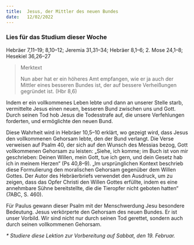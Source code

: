 ```yaml
---
title:  Jesus, der Mittler des neuen Bundes
date:   12/02/2022
---
```


### Lies für das Studium dieser Woche
Hebräer 7,11–19; 8,10–12; Jeremia 31,31–34; Hebräer 8,1–6; 2. Mose 24,1–8; Hesekiel 36,26–27

> <p>Merktext</p>
> Nun aber hat er ein höheres Amt empfangen, wie er ja auch der Mittler eines besseren Bundes ist, der auf bessere Verheißungen gegründet ist. (Hbr 8,6)

Indem er ein vollkommenes Leben lebte und dann an unserer Stelle starb, vermittelte Jesus einen neuen, besseren Bund zwischen uns und Gott. Durch seinen Tod hob Jesus die Todesstrafe auf, die unsere Verfehlungen forderten, und ermöglichte den neuen Bund.

Diese Wahrheit wird in Hebräer 10,5–10 erklärt, wo gezeigt wird, dass ­Jesus den vollkommenen Gehorsam lebte, den der Bund verlangt. Die Verse verweisen auf Psalm 40, der sich auf den Wunsch des Messias bezog, Gott vollkommenen Gehorsam zu leisten: „Siehe, ich komme; im Buch ist von mir geschrieben: Deinen Willen, mein Gott, tue ich gern, und dein Gesetz hab ich in meinem Herzen“ (Ps 40,8–9). „Im ursprünglichen Kontext beschrieb diese Formulierung den moralischen Gehorsam gegenüber dem Willen Gottes. Der Autor des Hebräerbriefs verwendet den Ausdruck, um zu zeigen, dass das Opfer Christi den Willen Gottes erfüllte, indem es eine annehmbare Sühne bereitstellte, die die Tieropfer nicht geboten hatten“ (7ABC, S. 460).

Für Paulus gewann dieser Psalm mit der Menschwerdung Jesu besondere Bedeutung. Jesus verkörperte den Gehorsam des neuen Bundes. Er ist unser Vorbild. Wir sind nicht nur durch seinen Tod gerettet, sondern auch durch seinen vollkommenen Gehorsam.

_* Studiere diese Lektion zur Vorbereitung auf Sabbat, den 19. Februar._